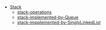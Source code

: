 
- [Stack](./implementation/stack.md)
  - [stack-operations](./implementation/stack.js)
  - [stack-implemented-by-Queue](./implementation/stack-implemented-by-queue.js)
  - [stack-impplemented-by-SinglyLinkedList](./implementation/stackImpByLinkedList.js)
